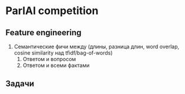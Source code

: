 # ParlAI competition

## Feature engineering

1. Семантические фичи между (длины, разница длин, word overlap, cosine similarity над tfidf/bag-of-words)
    1. Ответом и вопросом
    2. Ответом и всеми фактами
    
## Задачи